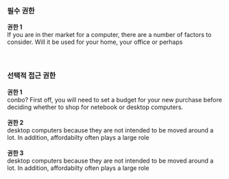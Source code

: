 ### 필수 권한<br>

**권한 1**<br>
If you are in ther market for a computer, there are a number of factors to consider. Will it be used for your home, your office or perhaps<br><br><br>

### 선택적 접근 권한<br>
**권한 1**<br>
conbo? First off, you will need to set a budget for your new purchase before deciding whether to shop for netebook or desktop computers.<br><br>
**권한 2**<br>
desktop computers because they are not intended to be moved around a lot. In addition, affordabilty often plays a large role<br><br>
**권한 3**<br>
desktop computers because they are not intended to be moved around a lot. In addition, affordabilty often plays a large role
